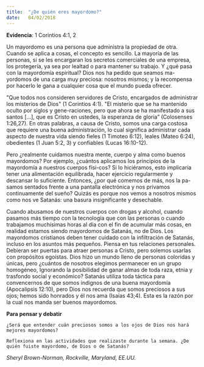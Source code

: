```yaml
---
title:  "¿De quién eres mayordomo?"
date:   04/02/2018
---
```


**Evidencia**: 1 Corintios 4:1, 2 

Un mayordomo es una persona que administra la propiedad de otra. Cuando se aplica a cosas, el concepto es sencillo. La mayoría de las personas, si se les encargaran los secretos comerciales de una empresa, los protegería, ya sea por lealtad o para mantener su trabajo. Y ¿qué pasa con la mayordomía espiritual? Dios nos ha pedido que seamos ma-yordomos de una carga muy preciosa: nosotros mismos; y la recompensa por hacerlo le gana a cualquier cosa que el mundo pueda ofrecer. 

"Que todos nos consideren servidores de Cristo, encargados de administrar los misterios de Dios" (1 Corintios 4:1). "El misterio que se ha mantenido oculto por siglos y gene-raciones, pero que ahora se ha manifestado a sus santos [...], que es Cristo en ustedes, la esperanza de gloria” (Colosenses 1:26,27). En otras palabras, a causa de Cristo, somos una carga costosa que requiere una buena administración, lo cual significa administrar cada aspecto de nuestra vida siendo fieles (1 Timoteo 6:12), leales (Mateo 6:24), obedientes (1 Juan 5:2, 3) y confiables (Lucas 16:10-12). 

Pero ¿realmente cuidamos nuestra mente, cuerpo y alma como buenos mayordomos? Por ejemplo, ¿cuántos aplicamos los principios de la mayordomía a nuestros cuerpos físi-cos? Si lo hiciéramos, esto implicaría tener una alimentación equilibrada, hacer ejercicio regularmente y descansar lo suficiente. Entonces, ¿por qué comemos de más, nos la pa-samos sentados frente a una pantalla electrónica y nos privamos continuamente del sueño? Quizás es porque nos vemos a nosotros mismos como nos ve Satanás: una basura insignificante y desechable. 

Cuando abusamos de nuestros cuerpos con drogas y alcohol, cuando pasamos más tiempo con la tecnología que con las personas o cuando trabajamos muchísimas horas al día con el fin de acumular más cosas, en realidad estamos siendo mayordomos de Satanás, no de Dios. Los mayordomos cristianos deben tener cuidado con la infiltración de Satanás, incluso en los asuntos más pequeños. Piensa en tus relaciones personales. Debieran ser puertas para atraer personas a Cristo, pero solemos usarlas con propósitos egoístas. Dios hizo un mundo lleno de personas coloridas y únicas, pero ¿cuántos de nosotros elegimos permanecer en un grupo homogéneo, Ignorando la posibilidad de ganar almas de toda raza, etnia y trasfondo social y económico? Satanás utiliza toda táctica para convencernos de que somos indignos de una buena mayordomía (Apocalipsis 12:10), pero Dios nos recuerda que somos preciosos a sus ojos; hemos sido honrados y él nos ama (Isaías 43;4). Esta es la razón por la cual nos manda ser buenos mayordomos. 

**Para pensar y debatir** 

`¿Será que entender cuán preciosos somos a los ojos de Dios nos hará mejores mayordomos?` 

`Reflexiona en las actividades que realizaste durante la semana. ¿De quién fuiste mayordomo, de Dios o de Satanás?` 

_Sheryl Brown-Norman, Rockville, Maryland, EE.UU._